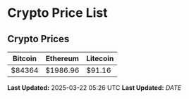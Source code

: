 # Crypto Price List

## Crypto Prices
| Bitcoin | Ethereum | Litecoin |
| ------- | -------- | -------- |
| $84364 | $1986.96 | $91.16 |
**Last Updated:** 2025-03-22 05:26 UTC
**Last Updated:** $DATE$
